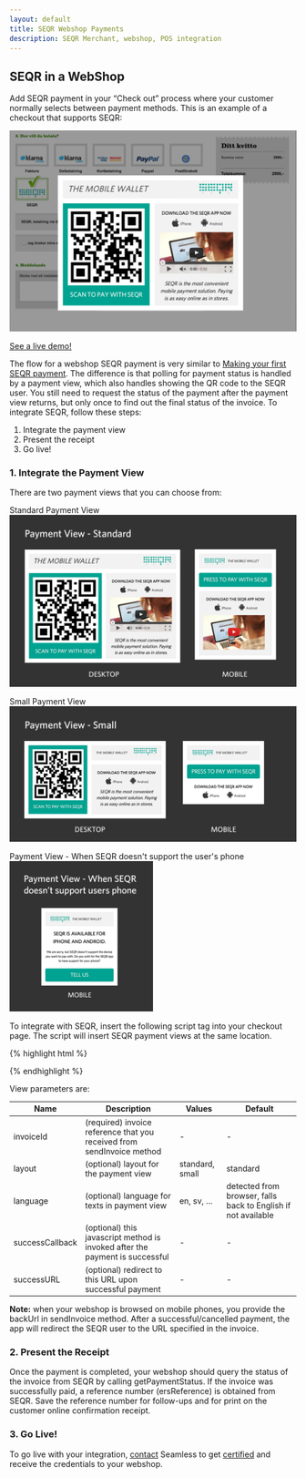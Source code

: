 ```yaml
---
layout: default
title: SEQR Webshop Payments
description: SEQR Merchant, webshop, POS integration
---
```



## SEQR in a WebShop

Add SEQR payment in your “Check out” process where your 
customer normally selects between payment methods. This is an example of a 
checkout that supports SEQR:

<img src="/assets/images/seqr_webshop.png" />

[See a live demo!](http://devapi.seqr.com/sample)

The flow for a webshop SEQR payment is very similar to [Making your first SEQR
payment](/merchant/payment).
The difference is that polling for payment status is handled by a payment view,
which also handles showing the QR code to the SEQR user. You still need to request
the status of the payment after the payment view returns, but only once to find
out the final status of the invoice.
To integrate SEQR, follow these steps:

1. Integrate the payment view 
3. Present the receipt
4. Go live!

### 1. Integrate the Payment View
There are two payment views that you can choose from:

Standard Payment View
<img src="/assets/images/paymentview-standard.png" />

Small Payment View
<img src="/assets/images/paymentview-small.png" />

Payment View - When SEQR doesn't support the user's phone
<img src="/assets/images/paymentview-nosupport.png" width="50%"/>

To integrate with SEQR, insert the following script tag into your checkout
page. The script will insert SEQR payment views at the same location.

{% highlight html %}
<script
 id="seqrShop"
 src="http://devapi.seqr.com/ws/js/seqrShop.js#!invoiceId=[invoiceReference]">
</script>
{% endhighlight %}

View parameters are:

| Name        | Description | Values | Default |
|-------------|-----------|---------|-----|
| invoiceId   | (required) invoice reference that you received from sendInvoice method | - | - |
| layout      | (optional) layout for the payment view | standard, small | standard |
| language    | (optional) language for texts in payment view | en, sv, ... | detected from browser, falls back to English if not available |
| successCallback | (optional) this javascript method is invoked after the payment is successful | - | - |
| successURL  | (optional) redirect to this URL upon successful payment | - | - |

**Note:** when your webshop is browsed on mobile phones, you provide the backUrl in
 sendInvoice method. After a successful/cancelled payment, the app will redirect
the SEQR user to the URL specified in the invoice.

### 2. Present the Receipt

Once the payment is completed, your webshop should query the status of the invoice
from SEQR by calling getPaymentStatus. If the invoice was successfully paid, 
a reference number (ersReference) is obtained from 
SEQR. Save the reference number for follow-ups and for print on the customer 
online confirmation receipt.

### 3. Go Live!

To go live with your integration, [contact](/contact) Seamless to get [certified](/merchant/reference/certification.html) and 
receive the credentials to your webshop.
